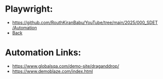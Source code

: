 # Playwright:
 - https://github.com/RouthKiranBabu/YouTube/tree/main/2025/000_SDET/Automation
 - [Back](https://github.com/RouthKiranBabu/Masai-School-Journey/tree/main/Lectures/PlayWright)


# Automation Links:
 - https://www.globalsqa.com/demo-site/draganddrop/
 - https://www.demoblaze.com/index.html
